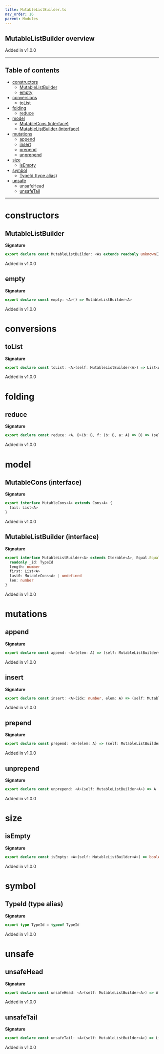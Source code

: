 ```yaml
---
title: MutableListBuilder.ts
nav_order: 16
parent: Modules
---
```


## MutableListBuilder overview

Added in v1.0.0

---

<h2 class="text-delta">Table of contents</h2>

- [constructors](#constructors)
  - [MutableListBuilder](#mutablelistbuilder)
  - [empty](#empty)
- [conversions](#conversions)
  - [toList](#tolist)
- [folding](#folding)
  - [reduce](#reduce)
- [model](#model)
  - [MutableCons (interface)](#mutablecons-interface)
  - [MutableListBuilder (interface)](#mutablelistbuilder-interface)
- [mutations](#mutations)
  - [append](#append)
  - [insert](#insert)
  - [prepend](#prepend)
  - [unprepend](#unprepend)
- [size](#size)
  - [isEmpty](#isempty)
- [symbol](#symbol)
  - [TypeId (type alias)](#typeid-type-alias)
- [unsafe](#unsafe)
  - [unsafeHead](#unsafehead)
  - [unsafeTail](#unsafetail)

---

# constructors

## MutableListBuilder

**Signature**

```ts
export declare const MutableListBuilder: <As extends readonly unknown[]>(...as: As) => MutableListBuilder<As[number]>
```

Added in v1.0.0

## empty

**Signature**

```ts
export declare const empty: <A>() => MutableListBuilder<A>
```

Added in v1.0.0

# conversions

## toList

**Signature**

```ts
export declare const toList: <A>(self: MutableListBuilder<A>) => List<A>
```

Added in v1.0.0

# folding

## reduce

**Signature**

```ts
export declare const reduce: <A, B>(b: B, f: (b: B, a: A) => B) => (self: MutableListBuilder<A>) => B
```

Added in v1.0.0

# model

## MutableCons (interface)

**Signature**

```ts
export interface MutableCons<A> extends Cons<A> {
  tail: List<A>
}
```

Added in v1.0.0

## MutableListBuilder (interface)

**Signature**

```ts
export interface MutableListBuilder<A> extends Iterable<A>, Equal.Equal {
  readonly _id: TypeId
  length: number
  first: List<A>
  last0: MutableCons<A> | undefined
  len: number
}
```

Added in v1.0.0

# mutations

## append

**Signature**

```ts
export declare const append: <A>(elem: A) => (self: MutableListBuilder<A>) => MutableListBuilder<A>
```

Added in v1.0.0

## insert

**Signature**

```ts
export declare const insert: <A>(idx: number, elem: A) => (self: MutableListBuilder<A>) => MutableListBuilder<A>
```

Added in v1.0.0

## prepend

**Signature**

```ts
export declare const prepend: <A>(elem: A) => (self: MutableListBuilder<A>) => MutableListBuilder<A>
```

Added in v1.0.0

## unprepend

**Signature**

```ts
export declare const unprepend: <A>(self: MutableListBuilder<A>) => A
```

Added in v1.0.0

# size

## isEmpty

**Signature**

```ts
export declare const isEmpty: <A>(self: MutableListBuilder<A>) => boolean
```

Added in v1.0.0

# symbol

## TypeId (type alias)

**Signature**

```ts
export type TypeId = typeof TypeId
```

Added in v1.0.0

# unsafe

## unsafeHead

**Signature**

```ts
export declare const unsafeHead: <A>(self: MutableListBuilder<A>) => A
```

Added in v1.0.0

## unsafeTail

**Signature**

```ts
export declare const unsafeTail: <A>(self: MutableListBuilder<A>) => List<A>
```

Added in v1.0.0
